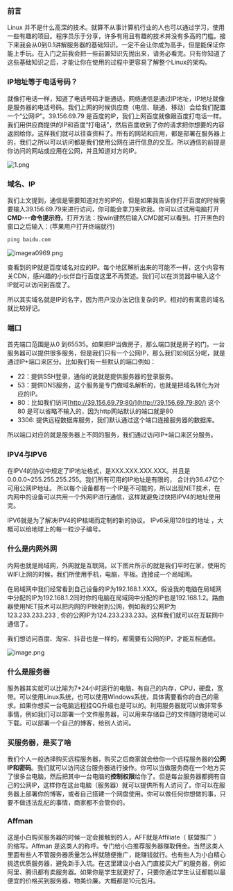 ### 前言

Linux 并不是什么高深的技术。就算不从事计算机行业的人也可以通过学习，使用一些有趣的项目。程序员乐于分享，许多有用且有趣的技术并没有多高的门槛。接下来我会从0到0.1讲解服务器的基础知识。一定不会让你成为高手，但是能保证你能上手玩。在入门之前我会把一些前置知识先抛出来，请务必看完。只有你知道了这些基础知识之后，才能让你在使用的过程中更容易了解整个Linux的架构。

### IP地址等于电话号码？

就像打电话一样，知道了电话号码才能通话。网络通信是通过IP地址，IP地址就像是服务器的电话号码。我们上网的时候供应商（电信、联通、移动）会给我们配置一个“公网IP”。39.156.69.79 是百度的IP，我们上网百度就像跟百度打电话一样。我们用供应商提供的IP和百度“打电话”，然后百度收到了你的请求把你想要的内容返回给你。这样我们就可以往查资料了。所有的网站和应用，都是部署在服务器上的，我们之所以可以访问都是我们使用公网在进行信息的交互。所以通信的前提是你访问的网站或应用在公网，并且知道对方的IP。

![1.png](https://zxx.sh/images/2020/10/22/1.png)

### 域名、IP

我们上文提到，通信是需要知道对方的IP的，但是如果我告诉你打开百度的时候需要输入39.156.69.79来进行访问，你可能会拿刀来砍我。你可以试试用电脑打开**CMD---命令提示符**。打开方法：按win键然后输入CMD就可以看到。打开黑色的窗口之后输入：(苹果用户打开终端就行)

```cmd
ping baidu.com
```

![imagea0969.png](http://zxx.sh/images/2020/10/19/imagea0969.png)

查看到的IP就是百度域名对应的IP。每个地区解析出来的可能不一样，这个内容有关CDN，感兴趣的小伙伴自行百度这里不再赘述。我们可以在浏览器中输入这个IP就可以访问到百度了。

所以其实域名就是IP的名字，因为用户没办法记住复杂的IP。相对的有寓意的域名就比较好记。

### 端口

首先端口范围是从0 到65535。如果把IP当做房子，那么端口就是房子的门。一台服务器可以提供很多服务，但是我们只有一个公网IP，那么我们如何区分呢，就是通过IP+端口来区分。比如我们有一些默认的端口例如：

- 22：提供SSH登录，通俗的说就是提供服务器的登录服务。
- 53：提供DNS服务，这个服务是专门做域名解析的，也就是把域名转化为对应的IP。
- 80：比如我们访问[http://39.156.69.79:80/](http://39.156.69.79:80/) 这个80 是可以省略不输入的，因为http网站默认的端口就是80
- 3306:  提供远程数据库服务，我们默认通过这个端口连接服务器的数据库。

所以端口对应的就是服务器上不同的服务，我们通过访问IP+端口来区分服务。

### IPV4与IPV6

在IPV4的协议中规定了IP地址格式，是XXX.XXX.XXX.XXX。并且是0.0.0.0~255.255.255.255。我们所有可用的IP地址是有限的， 合计约36.47亿个可用公网IP地址。 所以每个设备都有一个IP是不可能的，所以出现NET技术，在内网中的设备可以共用一个外网IP进行通信，这样就避免过快把IPV4的地址使用完。

IPV6就是为了解决IPV4的IP枯竭而定制的新的协议。 IPv6采用128位的地址 ，大概可以给地球上的每一粒沙子编号。

### 什么是内网外网

内网也就是局域网，外网就是互联网。以下图片所示的就是我们平时在家，使用的WIFI上网的时候，我们所使用手机，电脑，平板。连接成一个局域网。

在局域网中我们经常看到自己设备的IP为192.168.1.XXX。假设我的电脑在局域网中分配的IP为192.168.1.2同时你的电脑在局域网中分配的IP也是192.168.1.2。路由器使用NET技术可以把内网的IP映射到公网，例如我的公网IP为 123.233.233.233 , 你的公网IP为124.233.233.233。这样我们就可以在互联网中通信了。

我们想访问百度、淘宝、抖音也是一样的，都需要有公网的IP，才能互相通信。

![image.png](https://zxx.sh/images/2020/10/19/image.png)

### 什么是服务器

服务器其实就可以比喻为7*24小时运行的电脑，有自己的内存，CPU，硬盘，宽带。可以使用Linux系统，也可以使用Windows系统，具体需要看你的自己的需求。如果你想买一台电脑远程挂QQ升级也是可以的。利用服务器就可以做非常多事情，例如我们可以部署一个文件服务器，可以用来存储自己的文件随时随地可以下载。可以部署一个自己的博客，给别人访问。

### 买服务器，是买了啥

我们个人一般选择购买远程服务器，购买之后商家就会给你一个远程服务器的**公网IP和密码**。我们就可以访问这台服务器进行操作。你可以当做服务商在一个地方买了很多台电脑，然后把其中一台电脑的**控制权限**给你了。但是每台服务器都拥有自己的公网IP，这样你在这台电脑（服务器）就可以提供所有人访问了。你可以在服务器上部署你的博客，或者自己搭建一个网盘使用。你可以做任何你想做的事，只要不做违法乱纪的事情，商家都不会管你的。

### Affman

这是小白购买服务器的时候一定会接触到的人，AFF就是Affiliate（ 联盟推广 ）的缩写。Affman 是这类人的称呼。专门给小白推荐服务器赚取佣金。当然这类人里面有些人不管服务器质量怎么样就随便推广，能赚钱就行。也有些人为小白精心挑选优质服务器，避免新手入坑。在这里建议小白入门直接买大厂的服务器，例如阿里、腾讯都有卖服务器。如果你是学生就更好了，只要你通过学生认证都能以最便宜的价格买到服务器，物美价廉。大概都是10元包月。